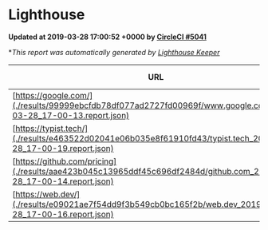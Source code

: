 
# Lighthouse

**Updated at 2019-03-28 17:00:52 +0000 by [CircleCI #5041](https://circleci.com/gh/ItinerisLtd/lighthouse-keeper-example/5041)**

**This report was automatically generated by [Lighthouse Keeper](https://github.com/itinerisltd/lighthouse-keeper)*

| URL | Performance | Accessibility | Best Practices | SEO | PWA | Updated At |
| --- | --- | --- | --- | --- | --- | --- |
| [https://google.com/](./results/99999ebcfdb78df077ad2727fd00969f/www.google.com_2019-03-28_17-00-13.report.json) | 0.94 | 0.71 | 0.93 | 0.82 | 0.58 | 2019-03-28T17:00:13.011Z |
| [https://typist.tech/](./results/e463522d02041e06b035e8f61910fd43/typist.tech_2019-03-28_17-00-19.report.json) | 1 |  |  |  |  | 2019-03-28T17:00:19.593Z |
| [https://github.com/pricing](./results/aae423b045c13965ddf45c696df2484d/github.com_2019-03-28_17-00-14.report.json) | 0.87 | 0.89 | 0.93 | 0.9 | 0.58 | 2019-03-28T17:00:14.254Z |
| [https://web.dev/](./results/e09021ae7f54dd9f3b549cb0bc165f2b/web.dev_2019-03-28_17-00-16.report.json) | 0.97 | 0.93 | 0.93 | 0.96 | 1 | 2019-03-28T17:00:16.116Z |
